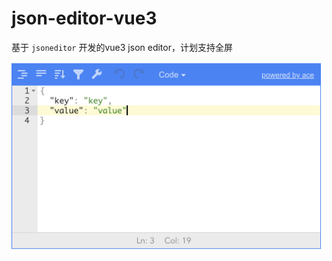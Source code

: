 # json-editor-vue3

基于 `jsoneditor` 开发的vue3 json editor，计划支持全屏

<img src="./github/screenshot.png" style="width: 500px" />